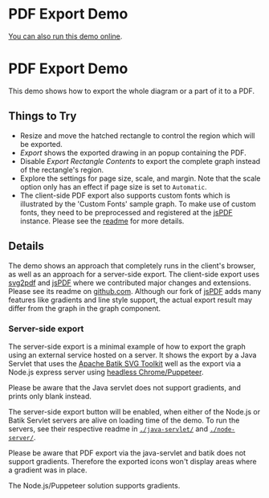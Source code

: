 <!--
 //////////////////////////////////////////////////////////////////////////////
 // @license
 // This file is part of yFiles for HTML 2.5.0.3.
 // Use is subject to license terms.
 //
 // Copyright (c) 2000-2023 by yWorks GmbH, Vor dem Kreuzberg 28,
 // 72070 Tuebingen, Germany. All rights reserved.
 //
 //////////////////////////////////////////////////////////////////////////////
-->
# PDF Export Demo

[You can also run this demo online](https://live.yworks.com/demos/view/pdfexport/index.html).

# PDF Export Demo

This demo shows how to export the whole diagram or a part of it to a PDF.

## Things to Try

- Resize and move the hatched rectangle to control the region which will be exported.
- _Export_ shows the exported drawing in an popup containing the PDF.
- Disable _Export Rectangle Contents_ to export the complete graph instead of the rectangle's region.
- Explore the settings for page size, scale, and margin. Note that the scale option only has an effect if page size is set to `Automatic`.
- The client-side PDF export also supports custom fonts which is illustrated by the 'Custom Fonts' sample graph. To make use of custom fonts, they need to be preprocessed and registered at the [jsPDF](https://github.com/MrRio/jsPDF) instance. Please see the [readme](https://github.com/MrRio/jsPDF) for more details.

## Details

The demo shows an approach that completely runs in the client's browser, as well as an approach for a server-side export. The client-side export uses [svg2pdf](https://github.com/yWorks/svg2pdf.js) and [jsPDF](https://github.com/MrRio/jsPDF) where we contributed major changes and extensions. Please see its readme on [github.com](https://github.com/MrRio/jsPDF). Although our fork of [jsPDF](https://github.com/MrRio/jsPDF) adds many features like gradients and line style support, the actual export result may differ from the graph in the graph component.

### Server-side export

The server-side export is a minimal example of how to export the graph using an external service hosted on a server. It shows the export by a Java Servlet that uses the [Apache Batik SVG Toolkit](https://xmlgraphics.apache.org/batik/) well as the export via a Node.js express server using [headless Chrome/Puppeteer](https://developers.google.com/web/tools/puppeteer/).

Please be aware that the Java servlet does not support gradients, and prints only blank instead.

The server-side export button will be enabled, when either of the Node.js or Batik Servlet servers are alive on loading time of the demo. To run the servers, see their respective readme in [`./java-servlet/`](java-servlet/README.html) and [`./node-server/`](node-server/README.html).

Please be aware that PDF export via the java-servlet and batik does not support gradients. Therefore the exported icons won't display areas where a gradient was in place.

The Node.js/Puppeteer solution supports gradients.
